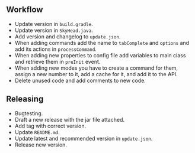 ## Workflow
- Update version in `build.gradle`.
- Update version in `SkyHead.java`.
- Add version and changelog to `update.json`.
- When adding commands add the name to `tabComplete` and `options` and add its actions in `processCommand`.
- When adding new properties to config file add variables to main class and retrieve them in `preInit` event.
- When adding new modes you have to create a command for them, assign a new number to it, add a cache for it, and add it to the API.
- Delete unused code and add comments to new code.
## Releasing
- Bugtesting.
- Draft a new release with the jar file attached.
- Add tag with correct version.
- Update `README.md`.
- Update latest and recommended version in `update.json`.
- Release new version.